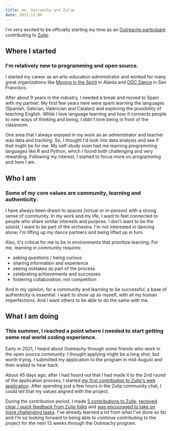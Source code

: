 ```yaml
---
title: me, Outreachy and Zulip
date: 2021-12-06
---
```


I'm very excited to be officially starting my time as an [Outreachy participant](https://www.outreachy.org/alums/2021-12/) contributing to [Zulip](https://zulip.com).

## Where I started
### I'm relatively new to programming and open source.
I started my career as an arts-education administrator and worked for many great organizations like [Moving in the Spirit](https://www.movinginthespirit.org/) in Alanta and [ODC Dance](https://odc.dance/) in San Francisco. 

After about 9 years in the industry, I needed a break and moved to Spain with my partner. My first few years here were spent learning the languages (Spanish, Galician, Valencian and Catalan) and exploring the possibility of teaching English. While I love language learning and how it connects people to new ways of thinking and being, I didn't love being in front of the classroom.

One area that I always enjoyed in my work as an administrator and teacher was data and tracking. So, I thought I'd look into data analysis and see if that might be for me. My self-study soon had me learning programming languages like R and Python, which I found both challenging and very rewarding. Following my interest, I started to focus more on programming and here I am.

## Who I am
### Some of my core values are community, learning and authenticity.

I have always been drawn to spaces (virtual or in-person) with a strong sense of community. In my work and my life, I want to feel connected to people who share similar interests and purpose. I don't want to be the soloist; I want to be part of the orchestra. I'm not interested in dancing alone; I'm lifting up my dance partners and being lifted up in turn.

Also, it's critical for me to be in environments that prioritize learning. For me, learning in community requires:
* asking questions / being curious
* sharing information and experience
* seeing mistakes as part of the process
* celebrating achievements and successes
* fostering collaboration, not competition

And in my opinion, for a community and learning to be successful, a base of authenticity is essential. I want to show up as myself, with all my human imperfections. And I want others to be able to do the same with me.

## What I am doing
### This summer, I reached a point where I needed to start getting some real world coding experience.
Early in 2021, I heard about Outreachy through some friends who work in the open source community. I thought applying might be a long shot, but worth trying. I submitted my application to the program in mid-August and then waited to hear back.

About 45 days ago, after I had found out that I had made it to the 2nd round of the application process, I started [my first contribution to Zulip's web application](https://github.com/zulip/zulip/pull/19975). After spending just a few hours in the Zulip community chat, I could tell that my values aligned with the project.

During the contribution period, I made [5 contributions to Zulip](https://github.com/zulip/zulip/pull/20123), [received clear / quick feedback from Zulip folks](https://github.com/zulip/zulip/pull/20056) and [was encouraged to take on more challenging tasks](https://github.com/zulip/zulip/pull/20070). I've already learned a lot from what I've done so far and I'm so looking forward to being able to continue contributing to the project for the next 13 weeks through the Outreachy program.